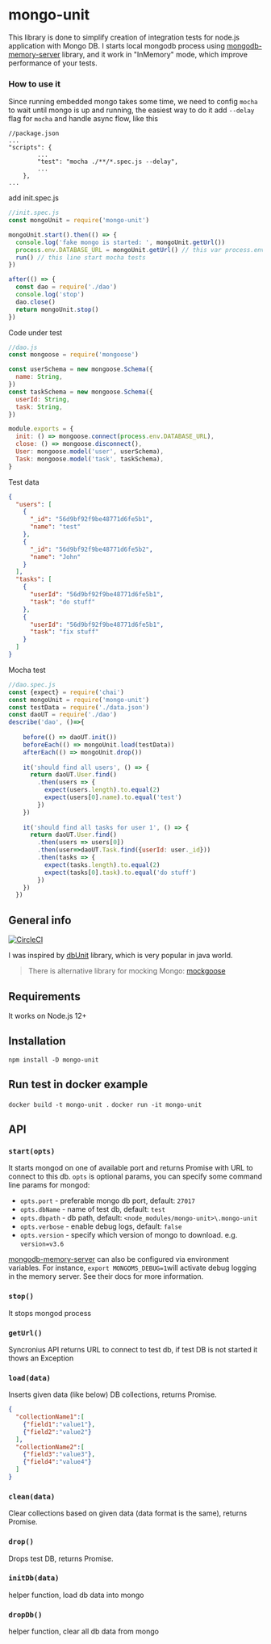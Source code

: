 # mongo-unit

This library is done to simplify creation of integration tests for node.js application with Mongo DB.
I starts local mongodb process using [mongodb-memory-server](https://github.com/nodkz/mongodb-memory-server) library, 
and it work in "InMemory" mode, which improve performance of your tests.

### How to use it

Since running embedded mongo takes some time, we need to config `mocha` to wait until mongo is up and running, the easiest way to do it add `--delay` flag for `mocha` and handle async flow, like this

```
//package.json
...
"scripts": {
        ...
        "test": "mocha ./**/*.spec.js --delay",
        ...
    },
...
```

add init.spec.js

```javascript
//init.spec.js
const mongoUnit = require('mongo-unit')

mongoUnit.start().then(() => {
  console.log('fake mongo is started: ', mongoUnit.getUrl())
  process.env.DATABASE_URL = mongoUnit.getUrl() // this var process.env.DATABASE_URL = will keep link to fake mongo
  run() // this line start mocha tests
})

after(() => {
  const dao = require('./dao')
  console.log('stop')
  dao.close()
  return mongoUnit.stop()
})
```

Code under test
```javascript
//dao.js
const mongoose = require('mongoose')

const userSchema = new mongoose.Schema({
  name: String,
})
const taskSchema = new mongoose.Schema({
  userId: String,
  task: String,
})

module.exports = {
  init: () => mongoose.connect(process.env.DATABASE_URL),
  close: () => mongoose.disconnect(),
  User: mongoose.model('user', userSchema),
  Task: mongoose.model('task', taskSchema),
}
```
Test data
```json
{
  "users": [
    {
      "_id": "56d9bf92f9be48771d6fe5b1",
      "name": "test"
    },
    {
      "_id": "56d9bf92f9be48771d6fe5b2",
      "name": "John"
    }
  ],
  "tasks": [
    {
      "userId": "56d9bf92f9be48771d6fe5b1",
      "task": "do stuff"
    },
    {
      "userId": "56d9bf92f9be48771d6fe5b1",
      "task": "fix stuff"
    }
  ]
}
```
Mocha test
```javascript
//dao.spec.js
const {expect} = require('chai')
const mongoUnit = require('mongo-unit')
const testData = require('./data.json')
const daoUT = require('./dao')
describe('dao', ()=>{
  
    before(() => daoUT.init())
    beforeEach(() => mongoUnit.load(testData))
    afterEach(() => mongoUnit.drop())
  
    it('should find all users', () => {
      return daoUT.User.find()
        .then(users => {
          expect(users.length).to.equal(2)
          expect(users[0].name).to.equal('test')
        })
    })
  
    it('should find all tasks for user 1', () => {
      return daoUT.User.find()
        .then(users => users[0])
        .then(user=>daoUT.Task.find({userId: user._id}))
        .then(tasks => {
          expect(tasks.length).to.equal(2)
          expect(tasks[0].task).to.equal('do stuff')
        })
    })
  })
```

## General info
[![CircleCI](https://circleci.com/gh/mikhail-angelov/mongo-unit.svg?style=svg)](https://circleci.com/gh/mikhail-angelov/mongo-unit)

I was inspired by [dbUnit](http://dbunit.sourceforge.net) library, which is very popular in java world.

> There is alternative library for mocking Mongo: [mockgoose](https://github.com/mockgoose/mockgoose)
  
## Requirements
It works on Node.js 12+

## Installation
`npm install -D mongo-unit`

## Run test in docker example
`docker build -t mongo-unit .`
`docker run -it mongo-unit`

## API

### `start(opts)`
It starts mongod on one of available port and returns Promise with URL to connect to this db.
`opts` is optional params, you can specify some command line params for mongod:

*  `opts.port` - preferable mongo db port, default: `27017`
*  `opts.dbName` - name of test db, default: `test`
*  `opts.dbpath` - db path, default: `<node_modules/mongo-unit>\.mongo-unit`
*  `opts.verbose` - enable debug logs, default: `false`
*  `opts.version` - specify which version of mongo to download. e.g. `version=v3.6`

[mongodb-memory-server](https://github.com/nodkz/mongodb-memory-server) can also be configured via environment variables.
 For instance, `export MONGOMS_DEBUG=1`will activate debug logging in the memory server. See their docs for more information.


### `stop()`
It stops mongod process

### `getUrl()`
Syncronius API returns URL to connect to test db, if test DB is not started it thows an Exception

### `load(data)`
Inserts given data (like below) DB collections, returns Promise.

```json
{
  "collectionName1":[
    {"field1":"value1"},
    {"field2":"value2"}
  ],
  "collectionName2":[
    {"field3":"value3"},
    {"field4":"value4"}
  ]
}
```

### `clean(data)`
Clear collections based on given data (data format is the same), returns Promise.

### `drop()`
Drops test DB, returns Promise.

### `initDb(data)`
helper function, load db data into mongo

### `dropDb()`
helper function, clear all db data from mongo


